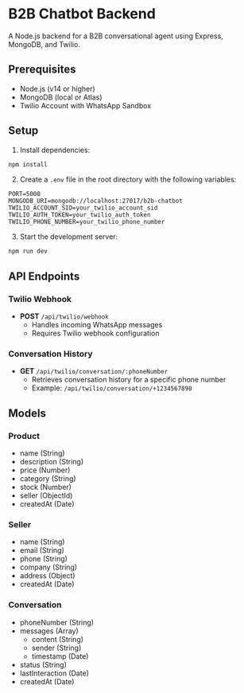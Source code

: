 # B2B Chatbot Backend

A Node.js backend for a B2B conversational agent using Express, MongoDB, and Twilio.

## Prerequisites

- Node.js (v14 or higher)
- MongoDB (local or Atlas)
- Twilio Account with WhatsApp Sandbox

## Setup

1. Install dependencies:
```bash
npm install
```

2. Create a `.env` file in the root directory with the following variables:
```
PORT=5000
MONGODB_URI=mongodb://localhost:27017/b2b-chatbot
TWILIO_ACCOUNT_SID=your_twilio_account_sid
TWILIO_AUTH_TOKEN=your_twilio_auth_token
TWILIO_PHONE_NUMBER=your_twilio_phone_number
```

3. Start the development server:
```bash
npm run dev
```

## API Endpoints

### Twilio Webhook
- **POST** `/api/twilio/webhook`
  - Handles incoming WhatsApp messages
  - Requires Twilio webhook configuration

### Conversation History
- **GET** `/api/twilio/conversation/:phoneNumber`
  - Retrieves conversation history for a specific phone number
  - Example: `/api/twilio/conversation/+1234567890`

## Models

### Product
- name (String)
- description (String)
- price (Number)
- category (String)
- stock (Number)
- seller (ObjectId)
- createdAt (Date)

### Seller
- name (String)
- email (String)
- phone (String)
- company (String)
- address (Object)
- createdAt (Date)

### Conversation
- phoneNumber (String)
- messages (Array)
  - content (String)
  - sender (String)
  - timestamp (Date)
- status (String)
- lastInteraction (Date)
- createdAt (Date) 